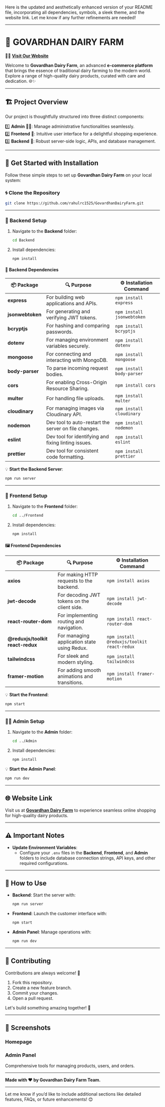 Here is the updated and aesthetically enhanced version of your README file, incorporating all dependencies, symbols, a sleek theme, and the website link. Let me know if any further refinements are needed!

---

# 🌟 **GOVARDHAN DAIRY FARM**  

🚜🥛 **[Visit Our Website](https://govardhandairyfarm.shop/)**  

Welcome to **Govardhan Dairy Farm**, an advanced **e-commerce platform** that brings the essence of traditional dairy farming to the modern world. Explore a range of high-quality dairy products, curated with care and dedication. 🌐✨  

---

## 🏗️ **Project Overview**  

Our project is thoughtfully structured into three distinct components:  

1️⃣ **Admin** 👩‍💼: Manage administrative functionalities seamlessly.  
2️⃣ **Frontend** 🎨: Intuitive user interface for a delightful shopping experience.  
3️⃣ **Backend** 🔧: Robust server-side logic, APIs, and database management.  

---

## 🚀 **Get Started with Installation**  

Follow these simple steps to set up **Govardhan Dairy Farm** on your local system:  

### 🌀 **Clone the Repository**  
```bash
git clone https://github.com/rahulrc1525/GovardhanDairyFarm.git
```

---

### 📂 **Backend Setup**  

1. Navigate to the **Backend** folder:  
   ```bash
   cd Backend
   ```  
2. Install dependencies:  
   ```bash
   npm install
   ```  

#### 🔌 **Backend Dependencies**  

| 📦 Package         | 🔍 Purpose                                                | ⚙️ Installation Command         |
|---------------------|-----------------------------------------------------------|----------------------------------|
| **express**         | For building web applications and APIs.                   | `npm install express`           |
| **jsonwebtoken**    | For generating and verifying JWT tokens.                  | `npm install jsonwebtoken`      |
| **bcryptjs**        | For hashing and comparing passwords.                      | `npm install bcryptjs`          |
| **dotenv**          | For managing environment variables securely.              | `npm install dotenv`            |
| **mongoose**        | For connecting and interacting with MongoDB.              | `npm install mongoose`          |
| **body-parser**     | To parse incoming request bodies.                         | `npm install body-parser`       |
| **cors**            | For enabling Cross-Origin Resource Sharing.               | `npm install cors`              |
| **multer**          | For handling file uploads.                                | `npm install multer`            |
| **cloudinary**      | For managing images via Cloudinary API.                   | `npm install cloudinary`        |
| **nodemon**         | Dev tool to auto-restart the server on file changes.       | `npm install nodemon`           |
| **eslint**          | Dev tool for identifying and fixing linting issues.       | `npm install eslint`            |
| **prettier**        | Dev tool for consistent code formatting.                  | `npm install prettier`          |

💡 **Start the Backend Server**:  
```bash
npm run server
```

---

### 🎨 **Frontend Setup**  

1. Navigate to the **Frontend** folder:  
   ```bash
   cd ../Frontend
   ```  
2. Install dependencies:  
   ```bash
   npm install
   ```  

#### 🖼️ **Frontend Dependencies**  

| 📦 Package                    | 🔍 Purpose                                       | ⚙️ Installation Command         |
|--------------------------------|-------------------------------------------------|----------------------------------|
| **axios**                      | For making HTTP requests to the backend.        | `npm install axios`             |
| **jwt-decode**                 | For decoding JWT tokens on the client side.     | `npm install jwt-decode`        |
| **react-router-dom**           | For implementing routing and navigation.        | `npm install react-router-dom`  |
| **@reduxjs/toolkit react-redux** | For managing application state using Redux.     | `npm install @reduxjs/toolkit react-redux` |
| **tailwindcss**                | For sleek and modern styling.                   | `npm install tailwindcss`       |
| **framer-motion**              | For adding smooth animations and transitions.   | `npm install framer-motion`     |

💡 **Start the Frontend**:  
```bash
npm start
```

---

### 👩‍💼 **Admin Setup**  

1. Navigate to the **Admin** folder:  
   ```bash
   cd ../Admin
   ```  
2. Install dependencies:  
   ```bash
   npm install
   ```  

💡 **Start the Admin Panel**:  
```bash
npm run dev
```

---

## 🌐 **Website Link**  

Visit us at [**Govardhan Dairy Farm**](https://govardhandairyfarm.shop/) to experience seamless online shopping for high-quality dairy products.  

---

## ⚠️ **Important Notes**  

- **Update Environment Variables**:  
   - Configure your `.env` files in the **Backend**, **Frontend**, and **Admin** folders to include database connection strings, API keys, and other required configurations.  

---

## 🎯 **How to Use**  

- **Backend**: Start the server with:  
   ```bash
   npm run server
   ```  
- **Frontend**: Launch the customer interface with:  
   ```bash
   npm start
   ```  
- **Admin Panel**: Manage operations with:  
   ```bash
   npm run dev
   ```  

---

## 🤝 **Contributing**  

Contributions are always welcome! 🌟  

1. Fork this repository.  
2. Create a new feature branch.  
3. Commit your changes.  
4. Open a pull request.  

Let's build something amazing together! 🎉  

---

## 📸 **Screenshots**  

### Homepage  


### Admin Panel  
Comprehensive tools for managing products, users, and orders.  

---

**Made with ❤️ by Govardhan Dairy Farm Team.**  

---

Let me know if you’d like to include additional sections like detailed features, FAQs, or future enhancements! 😊
